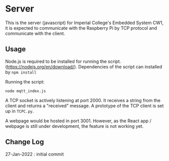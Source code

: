 # Server
This is the server (javascript) for Imperial College's Embedded System CW1, it is expected to communicate with the Raspberry Pi by TCP protocol and communicate with the client.

## Usage
Node.js is required to be installed for running the script. (https://nodejs.org/en/download/). Dependencies of the script can installed by `npm install` <br>

Running the script:
```
node mqtt_index.js
```

A TCP socket is actively listening at port 2000. It receives a string from the client and returns a "received" message. A prototype of the TCP client is set up in `TCPC.py`.

A webpage would be hosted in port 3001. However, as the React app / webpage is still under development, the feature is not working yet.

## Change Log
27-Jan-2022 : initial commit